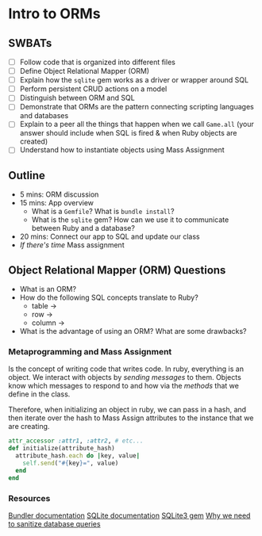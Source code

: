 Intro to ORMs
===

## SWBATs

* [ ] Follow code that is organized into different files
* [ ] Define Object Relational Mapper (ORM)
* [ ] Explain how the `sqlite` gem works as a driver or wrapper around SQL
* [ ] Perform persistent CRUD actions on a model
* [ ] Distinguish between ORM and SQL
* [ ] Demonstrate that ORMs are the pattern connecting scripting languages and databases
* [ ] Explain to a peer all the things that happen when we call `Game.all` (your answer should include when SQL is fired & when Ruby objects are created)
* [ ] Understand how to instantiate objects using Mass Assignment

## Outline
* 5 mins: ORM discussion
* 15 mins: App overview
  * What is a `Gemfile`? What is `bundle install`?
  * What is the `sqlite` gem? How can we use it to communicate between Ruby and a database?
* 20 mins: Connect our app to SQL and update our class
* *If there's time* Mass assignment

## Object Relational Mapper (ORM) Questions

* What is an ORM?
* How do the following SQL concepts translate to Ruby?
  * table -> 
  * row -> 
  * column ->
* What is the advantage of using an ORM? What are some drawbacks?

### Metaprogramming and Mass Assignment
Is the concept of writing code that writes code. In ruby, everything is an object. We interact with objects by *sending messages* to them. Objects know which messages to respond to and how via the *methods* that we define in the class.

Therefore, when initializing an object in ruby, we can pass in a hash, and then iterate over the hash to Mass Assign attributes to the instance that we are creating.

```ruby
attr_accessor :attr1, :attr2, # etc...
def initialize(attribute_hash)
  attribute_hash.each do |key, value|
    self.send("#{key}=", value)
  end
end
```

### Resources
[Bundler documentation](https://bundler.io/docs.html)
[SQLite documentation](https://www.sqlite.org/lang.html)
[SQLite3 gem](https://github.com/sparklemotion/sqlite3-ruby)
[Why we need to sanitize database queries](https://xkcd.com/327/)